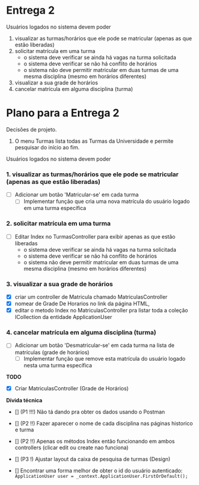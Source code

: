 # Entrega 2

Usuários logados no sistema devem poder

1. visualizar as turmas/horários que ele pode se matricular (apenas as que estão liberadas)
2. solicitar matrícula em uma turma
   - o sistema deve verificar se ainda há vagas na turma solicitada
   - o sistema deve verificar se não há conflito de horários
   - o sistema não deve permitir matricular em duas turmas de uma mesma disciplina (mesmo em horários diferentes)
3. visualizar a sua grade de horários
4. cancelar matrícula em alguma disciplina (turma)

# Plano para a Entrega 2

Decisões de projeto.

1. O menu Turmas lista todas as Turmas da Universidade e permite pesquisar do início ao fim.

Usuários logados no sistema devem poder

### 1. visualizar as turmas/horários que ele pode se matricular (apenas as que estão liberadas)

- [ ] Adicionar um botão 'Matricular-se' em cada turma
  - [ ] Implementar função que cria uma nova matrícula do usuário logado em uma turma específica

### 2. solicitar matrícula em uma turma

- [ ] Editar Index no TurmasController para exibir apenas as que estão liberadas
  - o sistema deve verificar se ainda há vagas na turma solicitada
  - o sistema deve verificar se não há conflito de horários
  - o sistema não deve permitir matricular em duas turmas de uma mesma disciplina (mesmo em horários diferentes)

### 3. visualizar a sua grade de horários

- [x] criar um controller de Matricula chamado MatriculasController
- [x] nomear de Grade De Horarios no link da página HTML,
- [x] editar o metodo Index no MatriculasController pra listar toda a coleção ICollection<Matriculas> da entidade ApplicationUser

### 4. cancelar matrícula em alguma disciplina (turma)

- [ ] Adicionar um botão 'Desmatricular-se' em cada turma na lista de matrículas (grade de horários)
  - [ ] Implementar função que remove esta matrícula do usuário logado nesta uma turma específica

**TODO**

- [x] Criar MatriculasController (Grade de Horários)

**Dívida técnica**

- [] (P1 !!!) Não tá dando pra obter os dados usando o Postman
- [] (P2 !!) Fazer aparecer o nome de cada disciplina nas páginas historico e turma
- [] (P2 !!) Apenas os métodos Index então funcionando em ambos controllers (clicar edit ou create nao funciona)
- [] (P3 !) Ajustar layout da caixa de pesquisa de turmas (Design)

- [] Encontrar uma forma melhor de obter o id do usuário autenticado: `ApplicationUser user = _context.ApplicationUser.FirstOrDefault();`
